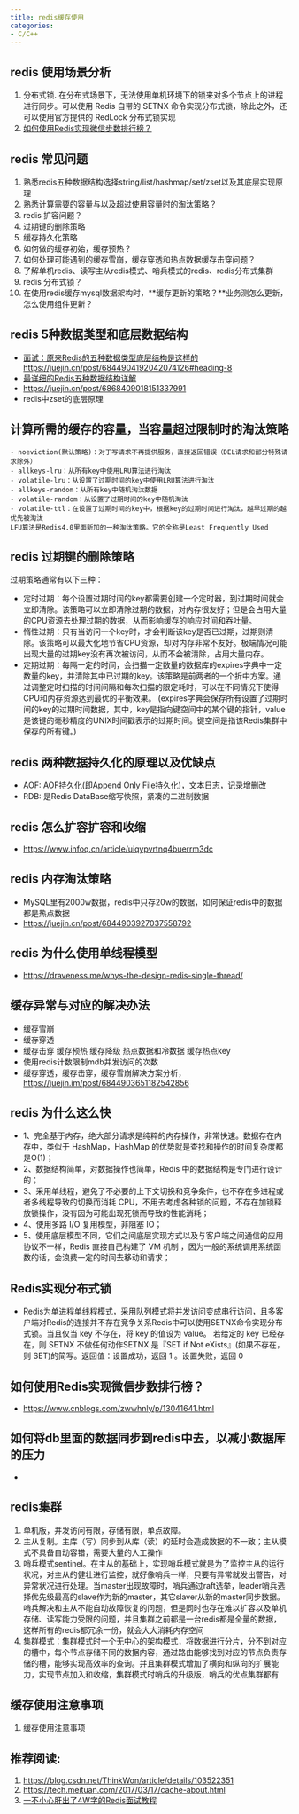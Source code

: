 ```yaml
---
title: redis缓存使用
categories:
- C/C++
---
```


## redis 使用场景分析
1. 分布式锁. 在分布式场景下，无法使用单机环境下的锁来对多个节点上的进程进行同步。可以使用 Redis 自带的 SETNX 命令实现分布式锁，除此之外，还可以使用官方提供的 RedLock 分布式锁实现
2. [如何使用Redis实现微信步数排行榜？](https://www.cnblogs.com/zwwhnly/p/13041641.html)

## redis 常见问题
1. 熟悉redis五种数据结构选择string/list/hashmap/set/zset以及其底层实现原理
2. 熟悉计算需要的容量与以及超过使用容量时的淘汰策略？
3. redis 扩容问题？
4. 过期键的删除策略
5. 缓存持久化策略
6. 如何做的缓存初始，缓存预热？
7. 如何处理可能遇到的缓存雪崩，缓存穿透和热点数据缓存击穿问题？
8. 了解单机redis、读写主从redis模式、哨兵模式的redis、redis分布式集群
9. redis 分布式锁？
10. 在使用redis缓存mysql数据架构时，**缓存更新的策略？**业务测怎么更新，怎么使用组件更新？


## redis 5种数据类型和底层数据结构
- [面试：原来Redis的五种数据类型底层结构是这样的](https://my.oschina.net/ccwwlx/blog/3120883)
https://juejin.cn/post/6844904192042074126#heading-8
- [最详细的Redis五种数据结构详解](https://juejin.cn/post/6844904192042074126)
- https://juejin.cn/post/6868409018151337991
- redis中zset的底层原理


## 计算所需的缓存的容量，当容量超过限制时的淘汰策略
```
- noeviction(默认策略)：对于写请求不再提供服务，直接返回错误（DEL请求和部分特殊请求除外）
- allkeys-lru：从所有key中使用LRU算法进行淘汰
- volatile-lru：从设置了过期时间的key中使用LRU算法进行淘汰
- allkeys-random：从所有key中随机淘汰数据
- volatile-random：从设置了过期时间的key中随机淘汰
- volatile-ttl：在设置了过期时间的key中，根据key的过期时间进行淘汰，越早过期的越优先被淘汰
LFU算法是Redis4.0里面新加的一种淘汰策略。它的全称是Least Frequently Used

```

## redis 过期键的删除策略
过期策略通常有以下三种：
- 定时过期：每个设置过期时间的key都需要创建一个定时器，到过期时间就会立即清除。该策略可以立即清除过期的数据，对内存很友好；但是会占用大量的CPU资源去处理过期的数据，从而影响缓存的响应时间和吞吐量。
- 惰性过期：只有当访问一个key时，才会判断该key是否已过期，过期则清除。该策略可以最大化地节省CPU资源，却对内存非常不友好。极端情况可能出现大量的过期key没有再次被访问，从而不会被清除，占用大量内存。
- 定期过期：每隔一定的时间，会扫描一定数量的数据库的expires字典中一定数量的key，并清除其中已过期的key。该策略是前两者的一个折中方案。通过调整定时扫描的时间间隔和每次扫描的限定耗时，可以在不同情况下使得CPU和内存资源达到最优的平衡效果。
(expires字典会保存所有设置了过期时间的key的过期时间数据，其中，key是指向键空间中的某个键的指针，value是该键的毫秒精度的UNIX时间戳表示的过期时间。键空间是指该Redis集群中保存的所有键。)


## redis 两种数据持久化的原理以及优缺点
- AOF: AOF持久化(即Append Only File持久化)，文本日志，记录增删改
- RDB: 是Redis DataBase缩写快照，紧凑的二进制数据

## redis 怎么扩容扩容和收缩
- https://www.infoq.cn/article/uiqypvrtnq4buerrm3dc


## redis 内存淘汰策略
- MySQL里有2000w数据，redis中只存20w的数据，如何保证redis中的数据都是热点数据
- https://juejin.cn/post/6844903927037558792

## redis 为什么使用单线程模型
- https://draveness.me/whys-the-design-redis-single-thread/

## 缓存异常与对应的解决办法
- 缓存雪崩
- 缓存穿透
- 缓存击穿
缓存预热
缓存降级
热点数据和冷数据
缓存热点key
- 使用redis计数限制mdb并发访问的次数
- 缓存穿透，缓存击穿，缓存雪崩解决方案分析，https://juejin.im/post/6844903651182542856

## redis 为什么这么快
- 1、完全基于内存，绝大部分请求是纯粹的内存操作，非常快速。数据存在内存中，类似于 HashMap，HashMap 的优势就是查找和操作的时间复杂度都是O(1)；
- 2、数据结构简单，对数据操作也简单，Redis 中的数据结构是专门进行设计的；
- 3、采用单线程，避免了不必要的上下文切换和竞争条件，也不存在多进程或者多线程导致的切换而消耗 CPU，不用去考虑各种锁的问题，不存在加锁释放锁操作，没有因为可能出现死锁而导致的性能消耗；
- 4、使用多路 I/O 复用模型，非阻塞 IO；
- 5、使用底层模型不同，它们之间底层实现方式以及与客户端之间通信的应用协议不一样，Redis 直接自己构建了 VM 机制 ，因为一般的系统调用系统函数的话，会浪费一定的时间去移动和请求；


## Redis实现分布式锁
- Redis为单进程单线程模式，采用队列模式将并发访问变成串行访问，且多客户端对Redis的连接并不存在竞争关系Redis中可以使用SETNX命令实现分布式锁。当且仅当 key 不存在，将 key 的值设为 value。 若给定的 key 已经存在，则 SETNX 不做任何动作SETNX 是『SET if Not eXists』(如果不存在，则 SET)的简写。返回值：设置成功，返回 1 。设置失败，返回 0

## 如何使用Redis实现微信步数排行榜？
- https://www.cnblogs.com/zwwhnly/p/13041641.html

## 如何将db里面的数据同步到redis中去，以减小数据库的压力
- 

## redis集群
1. 单机版，并发访问有限，存储有限，单点故障。
2. 主从复制。主库（写）同步到从库（读）的延时会造成数据的不一致；主从模式不具备自动容错，需要大量的人工操作
3. 哨兵模式sentinel。在主从的基础上，实现哨兵模式就是为了监控主从的运行状况，对主从的健壮进行监控，就好像哨兵一样，只要有异常就发出警告，对异常状况进行处理。当master出现故障时，哨兵通过raft选举，leader哨兵选择优先级最高的slave作为新的master，其它slaver从新的master同步数据。哨兵解决和主从不能自动故障恢复的问题，但是同时也存在难以扩容以及单机存储、读写能力受限的问题，并且集群之前都是一台redis都是全量的数据，这样所有的redis都冗余一份，就会大大消耗内存空间
4. 集群模式：集群模式时一个无中心的架构模式，将数据进行分片，分不到对应的槽中，每个节点存储不同的数据内容，通过路由能够找到对应的节点负责存储的槽，能够实现高效率的查询。并且集群模式增加了横向和纵向的扩展能力，实现节点加入和收缩，集群模式时哨兵的升级版，哨兵的优点集群都有


## 缓存使用注意事项
1. 缓存使用注意事项


## 推荐阅读:
1. https://blog.csdn.net/ThinkWon/article/details/103522351
2. https://tech.meituan.com/2017/03/17/cache-about.html
3. [一不小心肝出了4W字的Redis面试教程](https://juejin.cn/post/6868409018151337991)
